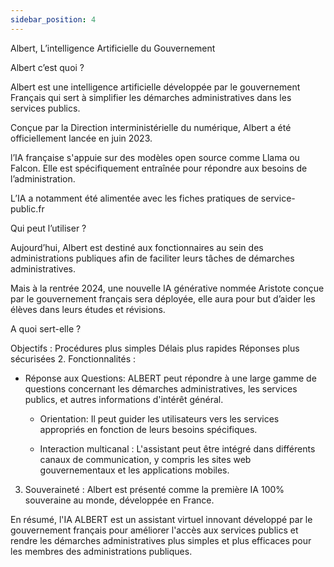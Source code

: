 ```yaml
---
sidebar_position: 4
---
```


Albert, L’intelligence Artificielle du Gouvernement

Albert c’est quoi ?

Albert est une intelligence artificielle développée par le gouvernement Français qui sert à simplifier les démarches administratives dans les services publics.

Conçue par la Direction interministérielle du numérique, Albert a été officiellement lancée en juin 2023.

l’IA française s'appuie sur des modèles open source comme Llama ou Falcon. Elle est spécifiquement entraînée pour répondre aux besoins de l’administration.

L’IA a notamment été alimentée avec les fiches pratiques de service-public.fr

Qui peut l’utiliser ?

Aujourd’hui, Albert est destiné aux fonctionnaires au sein des administrations publiques afin de faciliter leurs tâches de démarches administratives.

Mais à la rentrée 2024, une nouvelle IA générative nommée Aristote conçue par le gouvernement français sera déployée, elle aura pour but d’aider les élèves dans leurs études et révisions.

A quoi sert-elle ?

Objectifs :
Procédures plus simples
Délais plus rapides
Réponses plus sécurisées 2. Fonctionnalités :

- Réponse aux Questions: ALBERT peut répondre à une large gamme de questions concernant les démarches administratives, les services publics, et autres informations d'intérêt général.

  - Orientation: Il peut guider les utilisateurs vers les services appropriés en fonction de leurs besoins spécifiques.

  - Interaction multicanal : L'assistant peut être intégré dans différents canaux de communication, y compris les sites web gouvernementaux et les applications mobiles.

3. Souveraineté : Albert est présenté comme la première IA 100% souveraine au monde, développée en France.

En résumé, l'IA ALBERT est un assistant virtuel innovant développé par le gouvernement français pour améliorer l'accès aux services publics et rendre les démarches administratives plus simples et plus efficaces pour les membres des administrations publiques.
